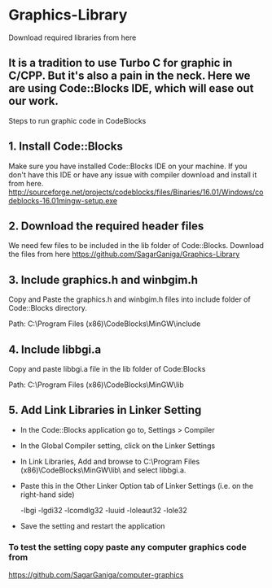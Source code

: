 # Graphics-Library
Download required libraries from here


## It is a tradition to use Turbo C for graphic in C/CPP. But it's also a pain in the neck. Here we are using Code::Blocks IDE, which will ease out our work.


Steps to run graphic code in CodeBlocks
## 1. Install Code::Blocks
Make sure you have installed Code::Blocks IDE on your machine. If you don't have this IDE or have any issue with compiler download and install it from here.  http://sourceforge.net/projects/codeblocks/files/Binaries/16.01/Windows/codeblocks-16.01mingw-setup.exe

## 2. Download the required header files
We need few files to be included in the lib folder of Code::Blocks.
Download the files from here https://github.com/SagarGaniga/Graphics-Library

## 3. Include graphics.h and winbgim.h
Copy and Paste the graphics.h and winbgim.h files into include folder of Code::Blocks directory.

Path: C:\Program Files (x86)\CodeBlocks\MinGW\include

## 4. Include libbgi.a
Copy and paste libbgi.a file in the lib folder of Code:Blocks

Path: C:\Program Files (x86)\CodeBlocks\MinGW\lib

## 5. Add Link Libraries in Linker Setting
   * In the Code::Blocks application go to, Settings > Compiler

   * In the Global Compiler setting, click on the Linker Settings

   * In Link Libraries, Add and browse to C:\Program Files (x86)\CodeBlocks\MinGW\lib\ and select libbgi.a.

   * Paste this in the Other Linker Option tab of Linker Settings (i.e. on the right-hand side)

     -lbgi -lgdi32 -lcomdlg32 -luuid -loleaut32 -lole32

   * Save the setting and restart the application

### To test the setting copy paste any computer graphics code from 
https://github.com/SagarGaniga/computer-graphics

